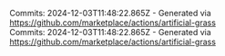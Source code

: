 Commits: 2024-12-03T11:48:22.865Z - Generated via https://github.com/marketplace/actions/artificial-grass
<br>
Commits: 2024-12-03T11:48:22.865Z - Generated via https://github.com/marketplace/actions/artificial-grass
<br>
